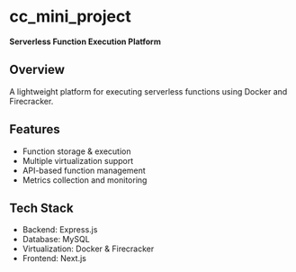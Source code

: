 # cc_mini_project
<b>Serverless Function Execution Platform</b>

## Overview
A lightweight platform for executing serverless functions using Docker and Firecracker.

## Features
- Function storage & execution
- Multiple virtualization support
- API-based function management
- Metrics collection and monitoring

## Tech Stack
- Backend: Express.js
- Database: MySQL
- Virtualization: Docker & Firecracker
- Frontend: Next.js

